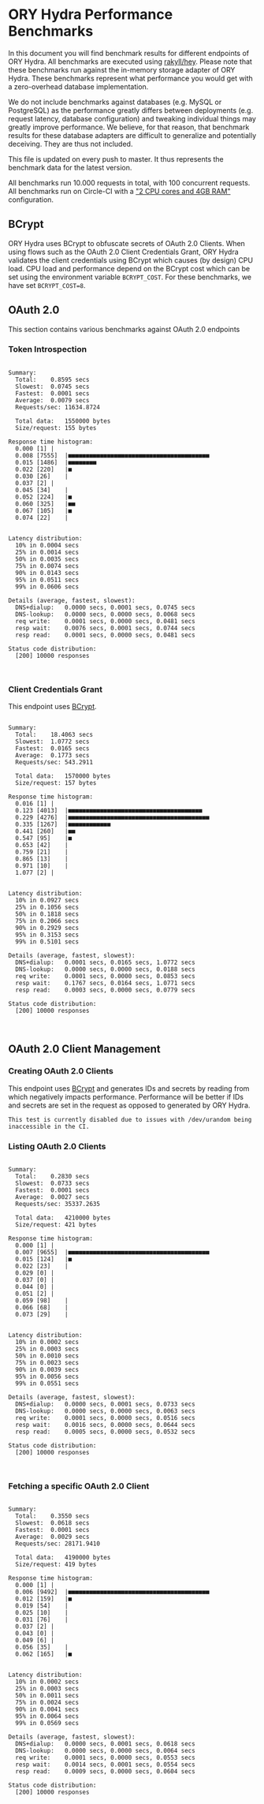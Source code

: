 # ORY Hydra Performance Benchmarks

In this document you will find benchmark results for different endpoints of ORY Hydra. All benchmarks are executed
using [rakyll/hey](https://github.com/rakyll/hey). Please note that these benchmarks run against the in-memory storage
adapter of ORY Hydra. These benchmarks represent what performance you would get with a zero-overhead database implementation.

We do not include benchmarks against databases (e.g. MySQL or PostgreSQL) as the performance greatly differs between
deployments (e.g. request latency, database configuration) and tweaking individual things may greatly improve performance.
We believe, for that reason, that benchmark results for these database adapters are difficult to generalize and potentially
deceiving. They are thus not included.

This file is updated on every push to master. It thus represents the benchmark data for the latest version.

All benchmarks run 10.000 requests in total, with 100 concurrent requests. All benchmarks run on Circle-CI with a
["2 CPU cores and 4GB RAM"](https://support.circleci.com/hc/en-us/articles/360000489307-Why-do-my-tests-take-longer-to-run-on-CircleCI-than-locally-)
configuration.

## BCrypt

ORY Hydra uses BCrypt to obfuscate secrets of OAuth 2.0 Clients. When using flows such as the OAuth 2.0 Client Credentials
Grant, ORY Hydra validates the client credentials using BCrypt which causes (by design) CPU load. CPU load and performance
depend on the BCrypt cost which can be set using the environment variable `BCRYPT_COST`. For these benchmarks,
we have set `BCRYPT_COST=8`.

## OAuth 2.0

This section contains various benchmarks against OAuth 2.0 endpoints

### Token Introspection

```

Summary:
  Total:	0.8595 secs
  Slowest:	0.0745 secs
  Fastest:	0.0001 secs
  Average:	0.0079 secs
  Requests/sec:	11634.8724
  
  Total data:	1550000 bytes
  Size/request:	155 bytes

Response time histogram:
  0.000 [1]	|
  0.008 [7555]	|■■■■■■■■■■■■■■■■■■■■■■■■■■■■■■■■■■■■■■■■
  0.015 [1486]	|■■■■■■■■
  0.022 [220]	|■
  0.030 [26]	|
  0.037 [2]	|
  0.045 [34]	|
  0.052 [224]	|■
  0.060 [325]	|■■
  0.067 [105]	|■
  0.074 [22]	|


Latency distribution:
  10% in 0.0004 secs
  25% in 0.0014 secs
  50% in 0.0035 secs
  75% in 0.0074 secs
  90% in 0.0143 secs
  95% in 0.0511 secs
  99% in 0.0606 secs

Details (average, fastest, slowest):
  DNS+dialup:	0.0000 secs, 0.0001 secs, 0.0745 secs
  DNS-lookup:	0.0000 secs, 0.0000 secs, 0.0068 secs
  req write:	0.0001 secs, 0.0000 secs, 0.0481 secs
  resp wait:	0.0076 secs, 0.0001 secs, 0.0744 secs
  resp read:	0.0001 secs, 0.0000 secs, 0.0481 secs

Status code distribution:
  [200]	10000 responses



```

### Client Credentials Grant

This endpoint uses [BCrypt](#bcrypt).

```

Summary:
  Total:	18.4063 secs
  Slowest:	1.0772 secs
  Fastest:	0.0165 secs
  Average:	0.1773 secs
  Requests/sec:	543.2911
  
  Total data:	1570000 bytes
  Size/request:	157 bytes

Response time histogram:
  0.016 [1]	|
  0.123 [4013]	|■■■■■■■■■■■■■■■■■■■■■■■■■■■■■■■■■■■■■■
  0.229 [4276]	|■■■■■■■■■■■■■■■■■■■■■■■■■■■■■■■■■■■■■■■■
  0.335 [1267]	|■■■■■■■■■■■■
  0.441 [260]	|■■
  0.547 [95]	|■
  0.653 [42]	|
  0.759 [21]	|
  0.865 [13]	|
  0.971 [10]	|
  1.077 [2]	|


Latency distribution:
  10% in 0.0927 secs
  25% in 0.1056 secs
  50% in 0.1818 secs
  75% in 0.2066 secs
  90% in 0.2929 secs
  95% in 0.3153 secs
  99% in 0.5101 secs

Details (average, fastest, slowest):
  DNS+dialup:	0.0001 secs, 0.0165 secs, 1.0772 secs
  DNS-lookup:	0.0000 secs, 0.0000 secs, 0.0188 secs
  req write:	0.0001 secs, 0.0000 secs, 0.0853 secs
  resp wait:	0.1767 secs, 0.0164 secs, 1.0771 secs
  resp read:	0.0003 secs, 0.0000 secs, 0.0779 secs

Status code distribution:
  [200]	10000 responses



```

## OAuth 2.0 Client Management

### Creating OAuth 2.0 Clients

This endpoint uses [BCrypt](#bcrypt) and generates IDs and secrets by reading from  which negatively impacts
performance. Performance will be better if IDs and secrets are set in the request as opposed to generated by ORY Hydra.

```
This test is currently disabled due to issues with /dev/urandom being inaccessible in the CI.
```

### Listing OAuth 2.0 Clients

```

Summary:
  Total:	0.2830 secs
  Slowest:	0.0733 secs
  Fastest:	0.0001 secs
  Average:	0.0027 secs
  Requests/sec:	35337.2635
  
  Total data:	4210000 bytes
  Size/request:	421 bytes

Response time histogram:
  0.000 [1]	|
  0.007 [9655]	|■■■■■■■■■■■■■■■■■■■■■■■■■■■■■■■■■■■■■■■■
  0.015 [124]	|■
  0.022 [23]	|
  0.029 [0]	|
  0.037 [0]	|
  0.044 [0]	|
  0.051 [2]	|
  0.059 [98]	|
  0.066 [68]	|
  0.073 [29]	|


Latency distribution:
  10% in 0.0002 secs
  25% in 0.0003 secs
  50% in 0.0010 secs
  75% in 0.0023 secs
  90% in 0.0039 secs
  95% in 0.0056 secs
  99% in 0.0551 secs

Details (average, fastest, slowest):
  DNS+dialup:	0.0000 secs, 0.0001 secs, 0.0733 secs
  DNS-lookup:	0.0000 secs, 0.0000 secs, 0.0063 secs
  req write:	0.0001 secs, 0.0000 secs, 0.0516 secs
  resp wait:	0.0016 secs, 0.0000 secs, 0.0644 secs
  resp read:	0.0005 secs, 0.0000 secs, 0.0532 secs

Status code distribution:
  [200]	10000 responses



```

### Fetching a specific OAuth 2.0 Client

```

Summary:
  Total:	0.3550 secs
  Slowest:	0.0618 secs
  Fastest:	0.0001 secs
  Average:	0.0029 secs
  Requests/sec:	28171.9410
  
  Total data:	4190000 bytes
  Size/request:	419 bytes

Response time histogram:
  0.000 [1]	|
  0.006 [9492]	|■■■■■■■■■■■■■■■■■■■■■■■■■■■■■■■■■■■■■■■■
  0.012 [159]	|■
  0.019 [54]	|
  0.025 [10]	|
  0.031 [76]	|
  0.037 [2]	|
  0.043 [0]	|
  0.049 [6]	|
  0.056 [35]	|
  0.062 [165]	|■


Latency distribution:
  10% in 0.0002 secs
  25% in 0.0003 secs
  50% in 0.0011 secs
  75% in 0.0024 secs
  90% in 0.0041 secs
  95% in 0.0064 secs
  99% in 0.0569 secs

Details (average, fastest, slowest):
  DNS+dialup:	0.0000 secs, 0.0001 secs, 0.0618 secs
  DNS-lookup:	0.0000 secs, 0.0000 secs, 0.0064 secs
  req write:	0.0001 secs, 0.0000 secs, 0.0553 secs
  resp wait:	0.0014 secs, 0.0001 secs, 0.0554 secs
  resp read:	0.0009 secs, 0.0000 secs, 0.0604 secs

Status code distribution:
  [200]	10000 responses



```
